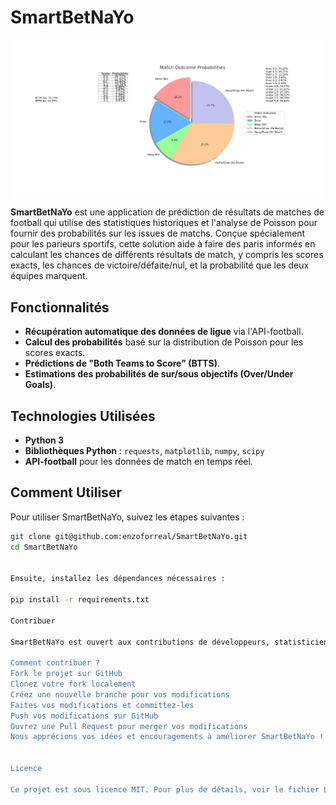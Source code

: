 # SmartBetNaYo

<p align="center">
  <img src="./images/stats_predict.jpg" alt="Probabilité d'un match de football" width="500">
</p>

**SmartBetNaYo** est une application de prédiction de résultats de matches de football qui utilise des statistiques historiques et l'analyse de Poisson pour fournir des probabilités sur les issues de matchs. Conçue spécialement pour les parieurs sportifs, cette solution aide à faire des paris informés en calculant les chances de différents résultats de match, y compris les scores exacts, les chances de victoire/défaite/nul, et la probabilité que les deux équipes marquent.

## Fonctionnalités

- **Récupération automatique des données de ligue** via l'API-football.
- **Calcul des probabilités** basé sur la distribution de Poisson pour les scores exacts.
- **Prédictions de "Both Teams to Score" (BTTS)**.
- **Estimations des probabilités de sur/sous objectifs (Over/Under Goals)**.

## Technologies Utilisées

- **Python 3**
- **Bibliothèques Python** : `requests`, `matplotlib`, `numpy`, `scipy`
- **API-football** pour les données de match en temps réel.

## Comment Utiliser

Pour utiliser SmartBetNaYo, suivez les étapes suivantes :

```bash
git clone git@github.com:enzoforreal/SmartBetNaYo.git
cd SmartBetNaYo


Ensuite, installez les dépendances nécessaires :

pip install -r requirements.txt

Contribuer

SmartBetNaYo est ouvert aux contributions de développeurs, statisticiens, et passionnés de paris sportifs. Si vous avez des idées pour améliorer les prédictions, intégrer l'intelligence artificielle, ou optimiser les algorithmes existants, votre aide est la bienvenue !

Comment contribuer ?
Fork le projet sur GitHub
Clonez votre fork localement
Créez une nouvelle branche pour vos modifications
Faites vos modifications et committez-les
Push vos modifications sur GitHub
Ouvrez une Pull Request pour merger vos modifications
Nous apprécions vos idées et encouragements à améliorer SmartBetNaYo !


Licence

Ce projet est sous licence MIT. Pour plus de détails, voir le fichier LICENCE.
